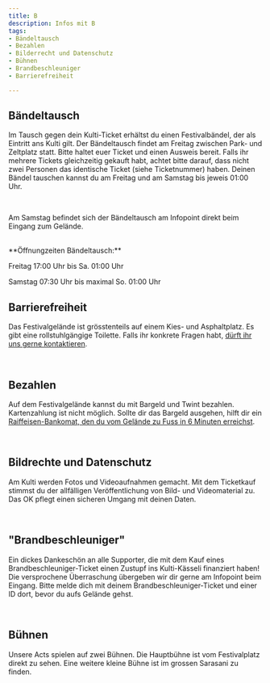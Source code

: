 ```yaml
---
title: B
description: Infos mit B
tags:
- Bändeltausch
- Bezahlen
- Bilderrecht und Datenschutz
- Bühnen
- Brandbeschleuniger
- Barrierefreiheit

---
```

## Bändeltausch

Im Tausch gegen dein Kulti-Ticket erhältst du einen Festivalbändel, der als Eintritt ans Kulti gilt. Der Bändeltausch findet am Freitag zwischen Park- und Zeltplatz statt. Bitte haltet euer Ticket und einen Ausweis bereit. Falls ihr mehrere Tickets gleichzeitig gekauft habt, achtet bitte darauf, dass nicht zwei Personen das identische Ticket (siehe Ticketnummer) haben. Deinen Bändel tauschen kannst du am Freitag und am Samstag bis jeweis 01:00 Uhr.

<br />

Am Samstag befindet sich der Bändeltausch am Infopoint direkt beim Eingang zum Gelände.

<br />  
**Öffnungzeiten Bändeltausch:** 

Freitag 17:00 Uhr bis Sa. 01:00 Uhr

Samstag 07:30 Uhr bis maximal So. 01:00 Uhr

## Barrierefreiheit

Das Festivalgelände ist grösstenteils auf einem Kies- und Asphaltplatz. Es gibt eine rollstuhlgängige Toilette. Falls ihr konkrete Fragen habt, [dürft ihr uns gerne kontaktieren](https://www.kulti22.ch/kontakt).

<br />

## Bezahlen

Auf dem Festivalgelände kannst du mit Bargeld und Twint bezahlen. Kartenzahlung ist nicht möglich. Sollte dir das Bargeld ausgehen, hilft dir ein [Raiffeisen-Bankomat, den du vom Gelände zu Fuss in 6 Minuten erreichst](https://goo.gl/maps/XHbWfL6nwAsiET8E6).

<br />

## Bildrechte und Datenschutz

Am Kulti werden Fotos und Videoaufnahmen gemacht. Mit dem Ticketkauf stimmst du der allfälligen Veröffentlichung von Bild- und Videomaterial zu. Das OK pflegt einen sicheren Umgang mit deinen Daten.

<br />

## "Brandbeschleuniger"

Ein dickes Dankeschön an alle Supporter, die mit dem Kauf eines Brandbeschleuniger-Ticket einen Zustupf ins Kulti-Kässeli finanziert haben! Die versprochene Überraschung übergeben wir dir gerne am Infopoint beim Eingang. Bitte melde dich mit deinem Brandbeschleuniger-Ticket und einer ID dort, bevor du aufs Gelände gehst.

<br />

## Bühnen

Unsere Acts spielen auf zwei Bühnen. Die Hauptbühne ist vom Festivalplatz direkt zu sehen. Eine weitere kleine Bühne ist im grossen Sarasani zu finden.